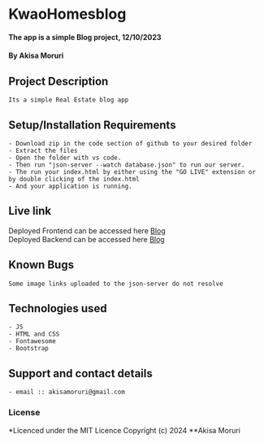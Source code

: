 # KwaoHomesblog
#### The app is a simple Blog project, 12/10/2023
#### **By Akisa Moruri**
## Project Description
    Its a simple Real Estate blog app
## Setup/Installation Requirements
    - Download zip in the code section of github to your desired folder
    - Extract the files
    - Open the folder with vs code.
    - Then run "json-server --watch database.json" to run our server.
    - The run your index.html by either using the "GO LIVE" extension or by double clicking of the index.html
    - And your application is running.
       
## Live link
Deployed Frontend can be accessed here [Blog](https://akisa-moruri.github.io/Real-Estate-blog/)  
Deployed Backend can be accessed here [Blog](https://real-estate-blog-yjn0.onrender.com)


## Known Bugs
    Some image links uploaded to the json-server do not resolve

## Technologies used
    - JS
    - HTML and CSS
    - Fontawesome
    - Bootstrap

## Support and contact details
    - email :: akisamoruri@gmail.com
   

### License
*Licenced under the MIT Licence
Copyright (c) 2024 **Akisa Moruri
